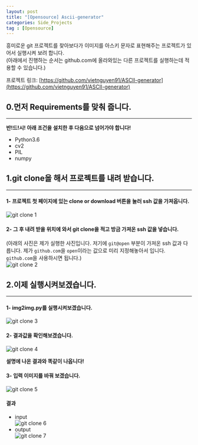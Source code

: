 ```yaml
---
layout: post
title: "[Opensource] Ascii-generator"
categories: Side_Projects
tag : [Opensource]
---
```


 흥미로운 git 프로젝트를 찾아보다가 이미지를 아스키 문자로 표현해주는 프로젝트가 있어서 실행시켜 보려 합니다. <br>
(아래에서 진행하는 순서는 github.com에 올라와있는 다른 프로젝트를 실행하는데 적용할 수 있습니다.)<br>

프로젝트 링크: 
[https://github.com/vietnguyen91/ASCII-generator](https://github.com/vietnguyen91/ASCII-generator)<br>

## 0.먼저 Requirements를 맞춰 줍니다.<br>

---

**반!드!시! 아래 조건을 설치한 후 다음으로 넘어가야 합니다!**<br>

- Python3.6<br>
- cv2<br>
- PIL<br>
- numpy<br>


## 1.git clone을 해서 프로젝트를 내려 받습니다. <br>

---

#### 1- 프로젝트 첫 페이지에 있는 clone or download 버튼을 눌러 ssh 값을 가져옵니다.<br>
![git clone 1](https://krispedia.github.io/assets/images/ascii_generator_1.jpg)<br>

#### 2- 그 후 내려 받을 위치에 와서 git clone을 적고 방금 가져온 ssh 값을 넣습니다. <br>

(아래의 사진은 제가 실행한 사진입니다. 저기에 `git@open` 부분이 가져온 ssh 값과 다릅니다. 제가 `github.com`을 `open`이라는 값으로 미리 지정해놓아서 입니다. `github.com`을 사용하시면 됩니다.)<br>
![git clone 2](https://krispedia.github.io/assets/images/ascii_generator_2.jpg)<br>

## 2.이제 실행시켜보겠습니다. <br>

---

#### 1- img2img.py를 실행시켜보겠습니다.<br>
![git clone 3](https://krispedia.github.io/assets/images/ascii_generator_3.jpg)<br>

#### 2- 결과값을 확인해보겠습니다.<br>
![git clone 4](https://krispedia.github.io/assets/images/ascii_generator_4.jpg)<br>

**설명에 나온 결과와 똑같이 나옵니다!**<br>

#### 3- 입력 이미지를 바꿔 보겠습니다.<br>
![git clone 5](https://krispedia.github.io/assets/images/ascii_generator_5.jpg)<br>

#### 결과<br>
- input<br>
![git clone 6](https://krispedia.github.io/assets/images/ascii_generator_6.jpg)<br>
- output<br>
![git clone 7](https://krispedia.github.io/assets/images/ascii_generator_7.jpg)<br>
